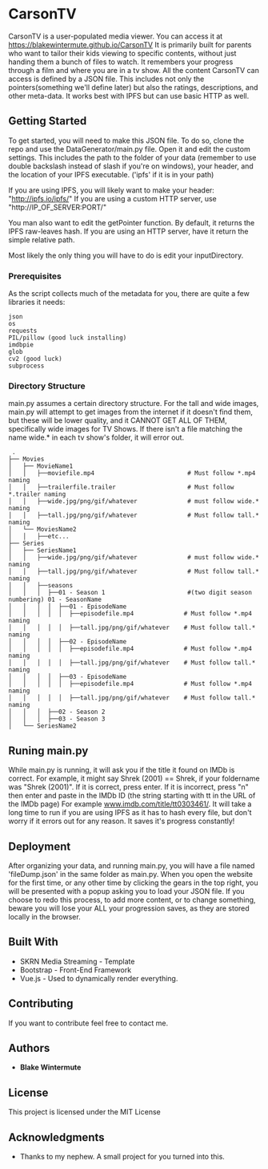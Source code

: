 # CarsonTV

CarsonTV is a user-populated media viewer. You can access it at https://blakewintermute.github.io/CarsonTV It is primarily built for parents who want to tailor their kids viewing to specific contents, without just handing them a bunch of files to watch. It remembers your progress through a film and where you are in a tv show. All the content CarsonTV can access is defined by a JSON file. This includes not only the pointers(something we'll define later) but also the ratings, descriptions, and other meta-data. It works best with IPFS but can use basic HTTP as well.

## Getting Started

 To get started, you will need to make this JSON file. To do so, clone the repo and use the DataGenerator/main.py file. Open it and edit the custom settings. This includes the path to the folder of your data (remember to use double backslash instead of slash if you're on windows), your header, and the location of your IPFS executable. ('ipfs' if it is in your path)
 
 If you are using IPFS, you will likely want to make your header: "http://ipfs.io/ipfs/"
 If you are using a custom HTTP server, use "http://IP_OF_SERVER:PORT/"
 
You man also want to edit the getPointer function. By default, it returns the IPFS raw-leaves hash. If you are using an HTTP server, have it return the simple relative path.
 
Most likely the only thing you will have to do is edit your inputDirectory.

### Prerequisites

As the script collects much of the metadata for you, there are quite a few libraries it needs:

```
json
os
requests
PIL/pillow (good luck installing)
imdbpie
glob
cv2 (good luck)
subprocess

```

### Directory Structure
main.py assumes a certain directory structure. For the tall and wide images, main.py will attempt to get images from the internet if it doesn't find them, but these will be lower quality, and it CANNOT GET ALL OF THEM, specifically wide images for TV Shows. If there isn't a file matching the name wide.* in each tv show's folder, it will error out. 
    
     .
    ├── Movies                    
    │   ├── MovieName1
    │   │   ├──moviefile.mp4                          # Must follow *.mp4 naming
    │   │   ├──trailerfile.trailer                    # Must follow *.trailer naming
    │   │   ├──wide.jpg/png/gif/whatever              # must follow wide.* naming
    │   │   ├──tall.jpg/png/gif/whatever              # Must follow tall.* naming
    │   └── MoviesName2 
    │   │   ├──etc...
    ├── Series                  
    │   ├── SeriesName1          
    │   │   ├──wide.jpg/png/gif/whatever              # must follow wide.* naming
    │   │   ├──tall.jpg/png/gif/whatever              # Must follow tall.* naming  
    │   │   ├──seasons
    │   │   │  ├──01 - Season 1                       #(two digit season numbering) 01 - SeasonName
    │   │   │  │  ├──01 - EpisodeName
    │   │   │  │  │  ├──episodefile.mp4              # Must follow *.mp4 naming
    │   │   │  │  │  ├──tall.jpg/png/gif/whatever    # Must follow tall.* naming
    │   │   │  │  ├──02 - EpisodeName 
    │   │   │  │  │  ├──episodefile.mp4              # Must follow *.mp4 naming
    │   │   │  │  │  ├──tall.jpg/png/gif/whatever    # Must follow tall.* naming
    │   │   │  │  ├──03 - EpisodeName
    │   │   │  │  │  ├──episodefile.mp4              # Must follow *.mp4 naming
    │   │   │  │  │  ├──tall.jpg/png/gif/whatever    # Must follow tall.* naming
    │   │   │  ├──02 - Season 2                     
    │   │   │  ├──03 - Season 3
    │   └── SeriesName2 

## Runing main.py

While main.py is running, it will ask you if the title it found on IMDb is correct. For example, it might say Shrek (2001) == Shrek, if your foldername was "Shrek (2001)". If it is correct, press enter. If it is incorrect, press "n" then enter and paste in the IMDb ID (the string starting with tt in the URL of the IMDb page) For example www.imdb.com/title/tt0303461/. It will take a long time to run if you are using IPFS as it has to hash every file, but don't worry if it errors out for any reason. It saves it's progress constantly!

## Deployment

After organizing your data, and running main.py, you will have a file named 'fileDump.json' in the same folder as main.py. When you open the website for the first time, or any other time by clicking the gears in the top right, you will be presented with a popup asking you to load your JSON file. If you choose to redo this process, to add more content, or to change something, beware you will lose your ALL your progression saves, as they are stored locally in the browser. 

## Built With

* SKRN Media Streaming - Template
* Bootstrap - Front-End Framework
* Vue.js - Used to dynamically render everything.

## Contributing

If you want to contribute feel free to contact me. 
 

## Authors

* **Blake Wintermute**


## License

This project is licensed under the MIT License

## Acknowledgments

* Thanks to my nephew. A small project for you turned into this. 
